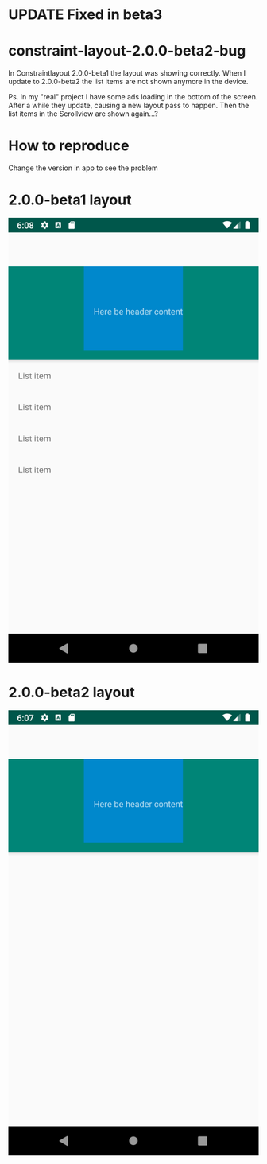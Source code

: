 # UPDATE Fixed in beta3

# constraint-layout-2.0.0-beta2-bug

In Constraintlayout 2.0.0-beta1 the layout was showing correctly. When I update to 2.0.0-beta2 the list items are not shown anymore in the device. 

Ps. In my "real" project I have some ads loading in the bottom of the screen. 
After a while they update, causing a new layout pass to happen. 
Then the list items in the Scrollview are shown again...?

# How to reproduce
Change the version in app to see the problem

# 2.0.0-beta1 layout
![2.0.0-beta1 layout](https://github.com/ptornhult/constraint-layout-2.0.0-beta2-bug/blob/master/images/Screenshot_1561824526.png)

# 2.0.0-beta2 layout
![2.0.0-beta2 layout](https://github.com/ptornhult/constraint-layout-2.0.0-beta2-bug/blob/master/images/Screenshot_1561824434.png)

